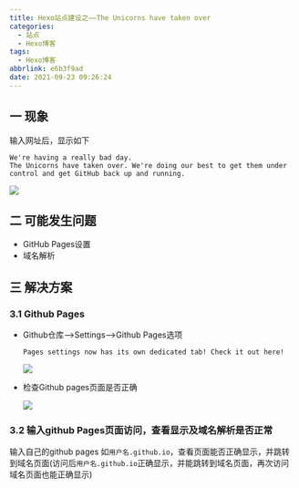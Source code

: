 ```yaml
---
title: Hexo站点建设之——The Unicorns have taken over
categories:
  - 站点
  - Hexo博客
tags:
  - Hexo博客
abbrlink: e6b3f9ad
date: 2021-09-23 09:26:24
---
```

## 一 现象

输入网址后，显示如下

```
We're having a really bad day.
The Unicorns have taken over. We're doing our best to get them under control and get GitHub back up and running.
```

![][1]
<!--more-->

## 二 可能发生问题

* GitHub Pages设置
* 域名解析

## 三 解决方案

### 3.1 Github Pages

* Github仓库——>Settings——>Github Pages选项

  ```
  Pages settings now has its own dedicated tab! Check it out here!
  ```

  ![][2]

* 检查Github pages页面是否正确

  ![][3]

### 3.2 输入github Pages页面访问，查看显示及域名解析是否正常

输入自己的github pages 如`用户名.github.io`，查看页面能否正确显示，并跳转到域名页面(访问后`用户名.github.io`正确显示，并能跳转到域名页面，再次访问域名页面也能正确显示)



[1]:https://jsd.onmicrosoft.cn/gh/PGzxc/CDN/blog-hexo/hexo-error-unicorns.png
[2]:https://jsd.onmicrosoft.cn/gh/PGzxc/CDN/blog-hexo/hexo-error-unicorns-github-pages-dedicated.png
[3]:https://jsd.onmicrosoft.cn/gh/PGzxc/CDN/blog-hexo/hexo-error-unicorns-pages-settings.png